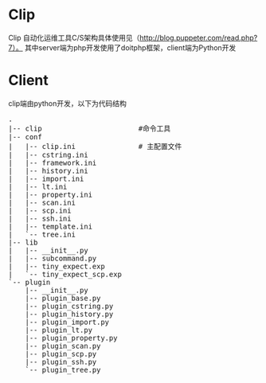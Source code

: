 # Clip
Clip 自动化运维工具C/S架构具体使用见（http://blog.puppeter.com/read.php?7）。 其中server端为php开发使用了doitphp框架，client端为Python开发

# Client
clip端由python开发，以下为代码结构
<pre>
.
|-- clip                       #命令工具
|-- conf
|   |-- clip.ini               # 主配置文件
|   |-- cstring.ini            
|   |-- framework.ini
|   |-- history.ini
|   |-- import.ini
|   |-- lt.ini
|   |-- property.ini
|   |-- scan.ini
|   |-- scp.ini
|   |-- ssh.ini
|   |-- template.ini
|   `-- tree.ini
|-- lib
|   |-- __init__.py
|   |-- subcommand.py
|   |-- tiny_expect.exp
|   `-- tiny_expect_scp.exp
`-- plugin
    |-- __init__.py
    |-- plugin_base.py
    |-- plugin_cstring.py
    |-- plugin_history.py
    |-- plugin_import.py
    |-- plugin_lt.py
    |-- plugin_property.py
    |-- plugin_scan.py
    |-- plugin_scp.py
    |-- plugin_ssh.py
    `-- plugin_tree.py
    </pre>

